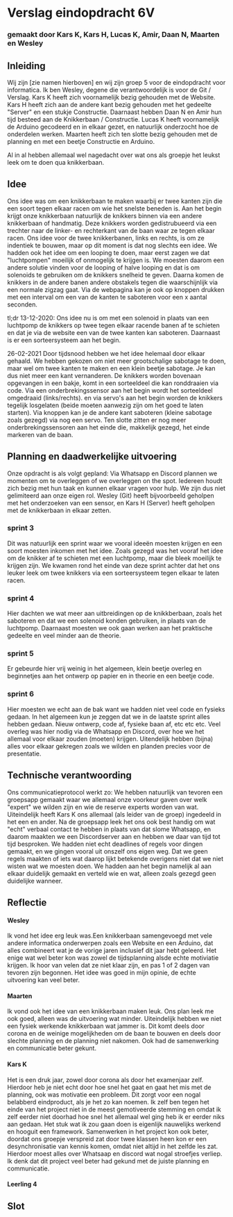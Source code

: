 # Verslag eindopdracht 6V
### gemaakt door Kars K, Kars H, Lucas K, Amir, Daan N, Maarten en Wesley

## Inleiding
Wij zijn [zie namen hierboven] en wij zijn groep 5 voor de eindopdracht voor informatica.
Ik ben Wesley, degene die verantwoordelijk is voor de Git / Verslag.
Kars K heeft zich voornamelijk bezig gehouden met de Website.
Kars H heeft zich aan de andere kant bezig gehouden met het gedeelte "Server" en een stukje Constructie.
Daarnaast hebben Daan N en Amir hun tijd besteed aan de Knikkerbaan / Constructie.
Lucas K heeft voornamelijk de Arduino gecodeerd en in elkaar gezet, en natuurlijk onderzocht hoe de onderdelen werken.
Maarten heeft zich ten slotte bezig gehouden met de planning en met een beetje Constructie en Arduino.

Al in al hebben allemaal wel nagedacht over wat ons als groepje het leukst leek om te doen qua knikkerbaan.

## Idee
Ons idee was om een knikkerbaan te maken waarbij er twee kanten zijn die een soort tegen elkaar racen om wie het snelste beneden is.
Aan het begin krijgt onze knikkerbaan natuurlijk de knikkers binnen via een andere knikkerbaan of handmatig.
Deze knikkers worden gedistrubueerd via een trechter naar de linker- en rechterkant van de baan waar ze tegen elkaar racen.
Ons idee voor de twee knikkerbanen, links en rechts, is om ze indentiek te bouwen, maar op dit moment is dat nog slechts een idee.
We hadden ook het idee om een looping te doen, maar eerst zagen we dat "luchtpompen" moeilijk of onmogelijk te krijgen is.
We moesten daarom een andere solutie vinden voor de looping of halve looping en dat is om solenoids te gebruiken om de knikkers snelheid te geven.
Daarna komen de knikkers in de andere banen andere obstakels tegen die waarschijnlijk via een normale zigzag gaat.
Via de webpagina kan je ook op knoppen drukken met een interval om een van de kanten te saboteren voor een x aantal seconden.

tl;dr
13-12-2020: Ons idee nu is om met een solenoid in plaats van een luchtpomp de knikkers op twee tegen elkaar racende banen
af te schieten en dat je via de website een van de twee kanten kan saboteren. Daarnaast is er een sorteersysteem aan het begin.

26-02-2021
Door tijdsnood hebben we het idee helemaal door elkaar gehaald. We hebben gekozen om niet meer grootschalige sabotage te doen, maar wel om twee kanten te maken en een klein beetje sabotage. Je kan dus niet meer een kant vernanderen. De knikkers worden bovenaan opgevangen in een bakje, komt in een sorteeldeel die kan ronddraaien via code.
Via een onderbrekingssensor aan het begin wordt het sorteeldeel omgedraaid (links/rechts). en via servo's aan het begin worden de knikkers tegelijk losgelaten (beide moeten
aanwezig zijn om het goed te laten starten). Via knoppen kan je de andere kant saboteren (kleine sabotage zoals gezegd) via nog een servo. Ten slotte zitten er nog meer
onderbrekingssensoren aan het einde die, makkelijk gezegd, het einde markeren van de baan.



## Planning en daadwerkelijke uitvoering
Onze opdracht is als volgt gepland:
Via Whatsapp en Discord plannen we momenten om te overleggen of we overleggen on the spot.
Iedereen houdt zich bezig met hun taak en kunnen elkaar vragen voor hulp. We zijn dus niet gelimiteerd aan onze eigen rol.
Wesley (Git) heeft bijvoorbeeld geholpen met het onderzoeken van een sensor, en Kars H (Server) heeft geholpen met de knikkerbaan in elkaar zetten.

### sprint 3
Dit was natuurlijk een sprint waar we vooral ideeën moesten krijgen en een soort moesten inkomen met het idee.
Zoals gezegd was het vooraf het idee om de knikker af te schieten met een luchtpomp, maar die bleek moeilijk te krijgen zijn.
We kwamen rond het einde van deze sprint achter dat het ons leuker leek om twee knikkers via een sorteersysteem tegen elkaar te laten racen.

### sprint 4
Hier dachten we wat meer aan uitbreidingen op de knikkberbaan, zoals het saboteren en dat we een solenoid konden gebruiken,
in plaats van de luchtpomp. Daarnaast moesten we ook gaan werken aan het praktische gedeelte en veel minder aan de theorie.

### sprint 5
Er gebeurde hier vrij weinig in het algemeen, klein beetje overleg en beginnetjes aan het ontwerp op papier en in theorie en een beetje code.

### sprint 6
Hier moesten we echt aan de bak want we hadden niet veel code en fysieks gedaan. In het algemeen kun je zeggen dat we in de laatste sprint alles hebben gedaan.
Nieuw ontwerp, code af, fysieke baan af, etc etc etc. Veel overleg was hier nodig via de Whatsapp en Discord, over hoe we het allemaal voor elkaar zouden (moeten) krijgen. Uitendelijk hebben (bijna) alles voor elkaar gekregen zoals we wilden en planden precies voor de presentatie.



## Technische verantwoording
Ons communicatieprotocol werkt zo:
We hebben natuurlijk van tevoren een groepsapp gemaakt waar we allemaal onze voorkeur gaven over welk "expert" we wilden zijn
en wie de reserve experts worden van wat. Uiteindelijk heeft Kars K ons allemaal (als leider van de groep) ingedeeld in het een en ander.
Na de groepsapp leek het ons ook best handig om wat "echt" verbaal contact te hebben in plaats van dat slome Whatsapp,
en daarom maakten we een Discordserver aan en hebben we daar van tijd tot tijd besproken.
We hadden niet echt deadlines of regels voor dingen gemaakt, en we gingen vooral uit onszelf ons eigen weg.
Dat we geen regels maakten of iets wat daarop lijkt betekende overigens niet dat we niet wisten wat we moesten doen.
We hadden aan het begin namelijk al aan elkaar duidelijk gemaakt en verteld wie en wat, alleen zoals gezegd geen duidelijke wanneer.

## Reflectie
#### Wesley
Ik vond het idee erg leuk was.Een knikkerbaan samengevoegd met vele andere informatica onderwerpen zoals een Website en een Arduino, dat alles combineert wat je
de vorige jaren inclusief dit jaar hebt geleerd. Het enige wat wel beter kon was zowel de tijdsplanning alsde echte motiviatie krijgen. Ik hoor van
velen dat ze niet klaar zijn, en pas 1 of 2 dagen van tevoren zijn begonnen. Het idee was goed in mijn opinie, de echte uitvoering kan veel beter.

#### Maarten
Ik vond ook het idee van een knikkerbaan maken leuk. Ons plan leek me ook goed, alleen was de uitvoering wat minder. Uiteindelijk hebben we niet een fysiek werkende knikkerbaan 
wat jammer is. Dit komt deels door corona en de weinige mogelijkheden om de baan te bouwen en deels door slechte planning en de planning niet nakomen. Ook had de samenwerking 
en communicatie beter gekunt.

#### Kars K
Het is een druk jaar, zowel door corona als door het examenjaar zelf. Hierdoor heb je niet echt door hoe snel het gaat en gaat het mis met de planning, ook was motivatie een probleem. Dit zorgt voor een nogal belabberd eindproduct, als je het zo kan noemen. Ik zelf ben tegen het einde van het project niet in de meest gemotiveerde stemming en omdat ik zelf eerder niet doorhad hoe snel het allemaal wel ging heb ik er eerder niks aan gedaan. Het stuk wat ik zou gaan doen is eigenlijk nauwelijks werkend en hooguit een framework. Samenwerken in het project kon ook beter, doordat ons groepje verspreid zat door twee klassen heen kon er een desynchronisatie van kennis komen, omdat niet altijd in het zelfde les zat. Hierdoor moest alles over Whatsaap en discord wat nogal stroefjes verliep. Ik denk dat dit project veel beter had gekund met de juiste planning en communicatie.

#### Leerling 4


## Slot
